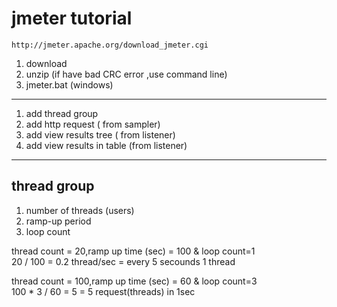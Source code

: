 # jmeter tutorial
```
http://jmeter.apache.org/download_jmeter.cgi
```

1. download
2. unzip (if have bad CRC error ,use command line)
3. jmeter.bat (windows)


----
1. add thread group
2. add http request ( from sampler)
3. add view results tree ( from listener)
4. add view results in table (from listener)


---

thread group
-----------

1. number of threads (users)
2. ramp-up period
3. loop count



thread count = 20,ramp up time (sec) = 100 & loop count=1  
20 / 100 = 0.2 thread/sec   =  every 5 secounds 1 thread  

thread count = 100,ramp up time (sec) = 60 & loop count=3  
100 * 3 / 60 = 5  = 5 request(threads) in 1sec

